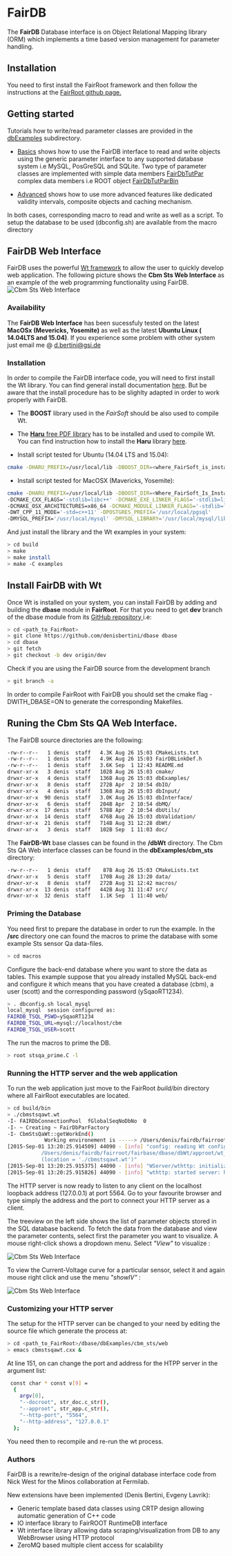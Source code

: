 FairDB
========

The **FairDB** Database interface is on Object Relational Mapping library
(ORM) which implements a time based version management for parameter handling.


## Installation

You need to first install the FairRoot framework and then follow the
instructions at the
[FairRoot github page.](https://github.com/FairRootGroup/FairRoot)

## Getting started

Tutorials how to write/read parameter classes are provided in the
[dbExamples](https://github.com/denisbertini/dbase/tree/dev/dbExamples) subdirectory.

* [Basics](https://github.com/denisbertini/dbase/tree/dev/dbExamples/basics)
shows how to use the FairDB interface to read and write objects using the generic parameter interface to any supported
database system i.e MySQL, PosGreSQL and SQLite.
Two type of parameter classes are implemented with
simple data members [FairDbTutPar](https://github.com/denisbertini/dbase/blob/dev/dbExamples/basics/src/FairDbTutPar.h)
complex data members i.e ROOT object [FairDbTutParBin](https://github.com/denisbertini/dbase/blob/dev/dbExamples/basics/src/FairDbTutPar.h)

* [Advanced](https://github.com/denisbertini/dbase/tree/dev/dbExamples/advanced)
  shows how to use more advanced features like dedicated validity intervals, composite objects and caching mechanism.

In both cases, corresponding macro to read and write as well as a script. To setup the database to be used (dbconfig.sh) are available from the macro directory


## FairDB Web Interface
FairDB uses the powerful [Wt framework](htpp://www.webtoolkit.eu/wt) to allow the user to
quickly develop web application.
The following picture  shows the **Cbm Sts Web Interface** as  an example of the web programming functionality using FairDB.
![Cbm Sts Web Interface](/doc/stsqaweb.png)

### Availability
The **FairDB Web Interface** has been sucessfuly tested on the latest **MacOSx (Mevericks, Yosemite)** as well as the latest **Ubuntu Linux ( 14.04LTS and 15.04)**.
If you experience some problem with other system just email me @ <d.bertini@gsi.de>

### Installation
In order to compile the FairDB interface code, you will need to first install the Wt library.
You can find general install documentation [here](http://http://redmine.emweb.be/projects/1/wiki/Installing_Wt_on_Ubuntu).
But be aware that the install procedure has to be slighlty adapted in order to work properly with
FairDB.

* The **BOOST** library used in the *FairSoft* should be also used to compile Wt.
* The [**Haru** free PDF library](http:://libharu.org) has to be installed and used to compile Wt. You can
find instruction how to install the **Haru** library [here](http:://libharu.org).



* Install script tested for Ubuntu (14.04 LTS and 15.04):
```bash
cmake -DHARU_PREFIX=/usr/local/lib -DBOOST_DIR=<where_FairSoft_is_installed> <path_to_Wt_source>
```

* Install script tested for MacOSX (Mavericks, Yosemite):
```bash
cmake -DHARU_PREFIX=/usr/local/lib -DBOOST_DIR=<Where_FairSoft_Is_Installed>
-DCMAKE_CXX_FLAGS='-stdlib=libc++' -DCMAKE_EXE_LINKER_FLAGS='-stdlib=libc++'
-DCMAKE_OSX_ARCHITECTURES=x86_64 -DCMAKE_MODULE_LINKER_FLAGS='-stdlib=libc++'
-DWT_CPP_11_MODE='-std=c++11' -DPOSTGRES_PREFIX='/usr/local/pgsql'
-DMYSQL_PREFIX='/usr/local/mysql' -DMYSQL_LIBRARY='/usr/local/mysql/lib' <path_to_wt_source>
```

And just install the library and the Wt examples in your system:

```bash
> cd build
> make
> make install
> make -C examples
```

## Install FairDB with Wt
Once Wt is installed on your system, you can install FairDB by adding and building
the **dbase** module in **FairRoot**.
For that you need to get **dev** branch of the dbase module from its
[GitHub repository ](https://github.com/denisbertini/dbase) i.e:

```bash
> cd <path_to_FairRoot>
> git clone https://github.com/denisbertini/dbase dbase
> cd dbase
> git fetch
> git checkout -b dev origin/dev
```

Check if you are using the FairDB source from the
development branch

```bash
> git branch -a
```

In order to compile FairRoot with FairDB you should set the cmake flag
-DWITH_DBASE=ON to generate the corresponding Makefiles.


## Runing the Cbm Sts QA Web Interface.

The FairDB source directories are the following:

```bash
-rw-r--r--   1 denis  staff   4.3K Aug 26 15:03 CMakeLists.txt
-rw-r--r--   1 denis  staff   4.9K Aug 26 15:03 FairDBLinkDef.h
-rw-r--r--   1 denis  staff   3.6K Sep  1 12:43 README.md
drwxr-xr-x   3 denis  staff   102B Aug 26 15:03 cmake/
drwxr-xr-x   4 denis  staff   136B Aug 26 15:03 dbExamples/
drwxr-xr-x   8 denis  staff   272B Apr  2 10:54 dbIO/
drwxr-xr-x   4 denis  staff   136B Aug 26 15:03 dbInput/
drwxr-xr-x  90 denis  staff   3.0K Aug 26 15:03 dbInterface/
drwxr-xr-x   6 denis  staff   204B Apr  2 10:54 dbMQ/
drwxr-xr-x  17 denis  staff   578B Apr  2 10:54 dbUtils/
drwxr-xr-x  14 denis  staff   476B Aug 26 15:03 dbValidation/
drwxr-xr-x  21 denis  staff   714B Aug 31 12:28 dbWt/
drwxr-xr-x   3 denis  staff   102B Sep  1 11:03 doc/
```

The **FairDB-Wt** base classes  can be found in the **/dbWt** directory.
The Cbm Sts QA Web interface classes can be found in the **dbExamples/cbm_sts** directory:

```bash
-rw-r--r--   1 denis  staff    87B Aug 26 15:03 CMakeLists.txt
drwxr-xr-x   5 denis  staff   170B Aug 28 13:20 data/
drwxr-xr-x   8 denis  staff   272B Aug 31 12:42 macros/
drwxr-xr-x  13 denis  staff   442B Aug 31 11:47 src/
drwxr-xr-x  32 denis  staff   1.1K Sep  1 11:40 web/
```

### Priming the Database
You need first to prepare the database in order to run the example.
In the **/src** directory one can found the macros to prime the database with some example
Sts sensor Qa data-files.
```bash
> cd macros
```
Configure the back-end database where you want to store the data as tables. This example
suppose that you  already installed MySQL back-end and configure it which means that
you have created a database (cbm),  a user (scott) and the corresponding password (ySqaoRT1234).

```bash
> . dbconfig.sh local_mysql
local_mysql  session configured as:
FAIRDB_TSQL_PSWD=ySqaoRT1234
FAIRDB_TSQL_URL=mysql://localhost/cbm
FAIRDB_TSQL_USER=scott
```
The run the  macros to prime the DB.
```bash
> root stsqa_prime.C -l
 ```

### Running the HTTP server and the web application
To run the web application just move to the FairRoot *build/bin* directory where all FairRoot
executables are located.

```bash
> cd build/bin
> ./cbmstsqawt.wt
-I- FAIRDbConnectionPool  fGlobalSeqNoDbNo  0
-I- ~ Creating ~ FairDbParFactory
-I- CbmStsQaWt::getWorkEnd()
            Working environement is -----> /Users/denis/fairdb/fairroot/fairbase/
[2015-Sep-01 13:20:25.914509] 44090 - [info] "config: reading Wt config file:
           /Users/denis/fairdb/fairroot/fairbase/dbase/dbWt/approot/wt_config.xml
           (location = './cbmstsqawt.wt')"
[2015-Sep-01 13:20:25.915375] 44090 - [info] "WServer/wthttp: initializing built-in wthttpd"
[2015-Sep-01 13:20:25.915826] 44090 - [info] "wthttp: started server: http://127.0.0.1:5564"
 ```
The HTTP server is now ready to listen to any client on the localhost loopback address
(127.0.0.1) at port 5564.
Go to your favourite browser and type simply the address and the port to connect
your HTTP server as a client.

The treeview on the left side shows the list of parameter objects stored
in the SQL database backend. To fetch the data from the database and view the parameter
contents, select first the parameter you want to visualize. A mouse right-click shows a dropdown
menu. Select *"View"* to visualize :

![Cbm Sts Web Interface](/doc/cbmstsqa_init.png)

To view the Current-Voltage curve for a particular sensor, select it and again mouse right click
and use the menu *"showIV"* :

![Cbm Sts Web Interface](/doc/cbmstsqa_view.png)


### Customizing your HTTP server

The setup for the HTTP server can be changed to your need
by editing the source file which generate the process at:

```bash
> cd <path_to_FairRoot>/dbase/dbExamples/cbm_sts/web
> emacs cbmstsqawt.cxx &
 ```
At line 151, on can change the port and address for the HTPP server in the argument
list:

```bash
 const char * const v[9] =
  {
    argv[0],
	"--docroot", str_doc.c_str(),
	"--approot", str_app.c_str(),
    "--http-port", "5564",
    "--http-address", "127.0.0.1"
  };
 ```
You need then to recompile and re-run the wt process.

### Authors

FairDB is a rewrite/re-design of the original database interface code from Nick West for the Minos
collaboration at Fermilab.

New extensions have been implemented (Denis Bertini, Evgeny Lavrik):
* Generic template based data classes using CRTP design allowing automatic generation of C++ code
* IO interface library to FairROOT RuntimeDB interface
* Wt interface library allowing data scraping/visualization from DB to any WebBrowser
                               using HTTP protocol
* ZeroMQ based multiple client access for scalability
